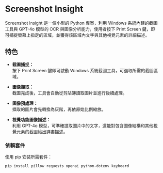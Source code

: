 # Screenshot Insight

Screenshot Insight 是一個小型的 Python 專案，利用 Windows 系統內建的截圖工具與 GPT-4o 模型的 OCR 與圖像分析能力，使用者按下 Print Screen 鍵，即可捕捉螢幕上指定的區域，並獲得該區域內文字與其他視覺元素的詳細描述。

## 特色

- **截圖捕捉：**  
  按下 Print Screen 鍵即可啟動 Windows 系統截圖工具，可選取所需的截圖區域。

- **圖像擷取：**  
  截圖完成後，工具會自動從剪貼簿讀取圖片並進行後續處理。

- **圖像預處理：**  
  擷取的圖片會先轉換為灰階，再依原始比例縮放。

- **視覺功能圖像描述：**  
  利用 GPT-4o 模型，可準確提取圖片中的文字，還能對包含圖像結構和其他視覺元素的截圖給出詳盡描述。

### 依賴套件

使用 pip 安裝所需套件：

```sh
pip install pillow requests openai python-dotenv keyboard
